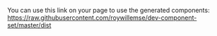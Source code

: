 You can use this link on your page to use the generated components: https://raw.githubusercontent.com/roywillemse/dev-component-set/master/dist
